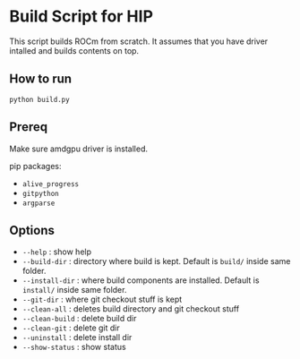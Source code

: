 # Build Script for HIP

This script builds ROCm from scratch. It assumes that you have driver intalled and builds contents on top.

## How to run

`python build.py`

## Prereq

Make sure amdgpu driver is installed.

pip packages:

- `alive_progress`
- `gitpython`
- `argparse`

## Options

- `--help` : show help
- `--build-dir` : directory where build is kept. Default is `build/` inside same folder.
- `--install-dir` : where build components are installed. Default is `install/` inside same folder.
- `--git-dir` : where git checkout stuff is kept
- `--clean-all` : deletes build directory and git checkout stuff
- `--clean-build` : delete build dir
- `--clean-git` : delete git dir
- `--uninstall` : delete install dir
- `--show-status` : show status
